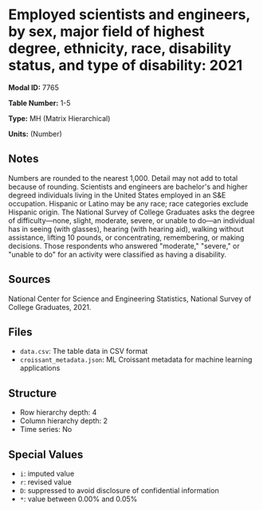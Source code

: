 # Employed scientists and engineers, by sex, major field of highest degree, ethnicity, race, disability status, and type of disability: 2021

**Modal ID:** 7765

**Table Number:** 1-5

**Type:** MH (Matrix Hierarchical)

**Units:** (Number)

## Notes

Numbers are rounded to the nearest 1,000. Detail may not add to total because of rounding. Scientists and engineers are bachelor's and higher degreed individuals living in the United States employed in an S&E occupation. Hispanic or Latino may be any race; race categories exclude Hispanic origin. The National Survey of College Graduates asks the degree of difficulty—none, slight, moderate, severe, or unable to do—an individual has in seeing (with glasses), hearing (with hearing aid), walking without assistance, lifting 10 pounds, or concentrating, remembering, or making decisions. Those respondents who answered "moderate," "severe," or "unable to do" for an activity were classified as having a disability.

## Sources

National Center for Science and Engineering Statistics, National Survey of College Graduates, 2021.

## Files

- `data.csv`: The table data in CSV format
- `croissant_metadata.json`: ML Croissant metadata for machine learning applications

## Structure

- Row hierarchy depth: 4
- Column hierarchy depth: 2
- Time series: No

## Special Values

- `i`: imputed value
- `r`: revised value
- `D`: suppressed to avoid disclosure of confidential information
- `*`: value between 0.00% and 0.05%
